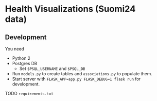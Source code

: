 # Health Visualizations (Suomi24 data)

## Development

You need

* Python 2
* Postgres DB
    * Set `$PSQL_USERNAME` and `$PSQL_DB`
* Run `models.py` to create tables and `associations.py` to populate them. 
* Start server with `FLASK_APP=app.py FLASK_DEBUG=1 flask run` for development.

TODO `requirements.txt`

